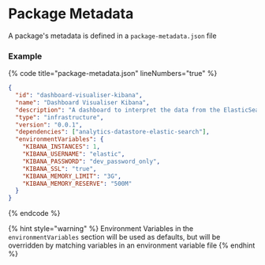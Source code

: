 # Package Metadata

A package's metadata is defined in a `package-metadata.json` file

### Example

{% code title="package-metadata.json" lineNumbers="true" %}
```json
{
  "id": "dashboard-visualiser-kibana",
  "name": "Dashboard Visualiser Kibana",
  "description": "A dashboard to interpret the data from the ElasticSearch data store",
  "type": "infrastructure",
  "version": "0.0.1",
  "dependencies": ["analytics-datastore-elastic-search"],
  "environmentVariables": {
    "KIBANA_INSTANCES": 1,
    "KIBANA_USERNAME": "elastic",
    "KIBANA_PASSWORD": "dev_password_only",
    "KIBANA_SSL": "true",
    "KIBANA_MEMORY_LIMIT": "3G",
    "KIBANA_MEMORY_RESERVE": "500M"
  }
}
```
{% endcode %}

{% hint style="warning" %}
Environment Variables in the `environmentVariables` section will be used as defaults, but will be overridden by matching variables in an environment variable file
{% endhint %}
